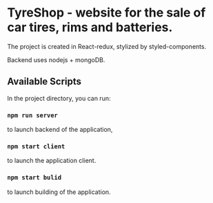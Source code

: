 # TyreShop - website for the sale of car tires, rims and batteries.

The project is created in React-redux, stylized by styled-components.

Backend uses nodejs + mongoDB.

## Available Scripts

In the project directory, you can run:

### `npm run server`

to launch backend of the application,

### `npm start client`

to launch the application client.

### `npm start bulid`

to launch building of the application.
